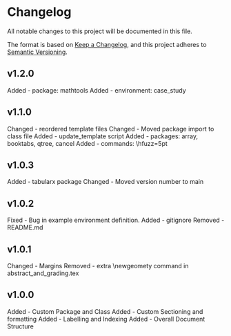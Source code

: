 # Changelog

All notable changes to this project will be documented in this file.

The format is based on [Keep a Changelog](https://keepachangelog.com/en/1.1.0/),
and this project adheres to [Semantic Versioning](https://semver.org/spec/v2.0.0.html).

<!--TYPES OF CHANGES:-->

<!-- Added - for new features.
Changed - for changes in existing functionality.
Deprecated - for soon-to-be removed features.
Removed - for now removed features.
Fixed - for any bug fixes.
Security - in case of vulnerabilities. -->

<!--Checklist-->
<!-- Update version number in main -->
<!-- write changelog -->
<!-- Commit all changes -->

## v1.2.0
Added - package: mathtools
Added - environment: case_study

## v1.1.0
Changed - reordered template files 
Changed - Moved package import to class file
Added - update_template script
Added - packages: array, booktabs, qtree, cancel
Added - commands: \hfuzz=5pt


## v1.0.3
Added - tabularx package
Changed - Moved version number to main

## v1.0.2
Fixed - Bug in example environment definition.
Added - gitignore
Removed - README.md

## v1.0.1
Changed - Margins
Removed - extra \newgeomety command in abstract_and_grading.tex

## v1.0.0
Added - Custom Package and Class
Added - Custom Sectioning and formatting
Added - Labelling and Indexing
Added - Overall Document Structure
